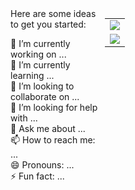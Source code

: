 <div>

<div style="float: left; width: 30%"> Here are some ideas to get you started: <br>

🔭 I’m currently working on ...   
🌱 I’m currently learning ...  
👯 I’m looking to collaborate on ...  
🤔 I’m looking for help with ...  
💬 Ask me about ...  
📫 How to reach me: ...  
😄 Pronouns: ...  
⚡ Fun fact: ...   

</div>

<div style="float: left; width: 70%">
    <table>
  <tr>
    <td>
      <img align="center" src="https://github-readme-stats.vercel.app/api?username=notnotype&count_private=true&include_all_commits=true&show_icons=true&theme=algolia&bg_color=right,141e30,243b55" />
    </td>
  <tr>
  <tr>
    <td>
      <img align="center" src="https://github-readme-stats.vercel.app/api/top-langs/?username=notnotype&layout=compact&theme=algolia&bg_color=right,141e30,243b55&card_width=445" />
    </td>
  </tr>
</table>
  
</div>

</div>
